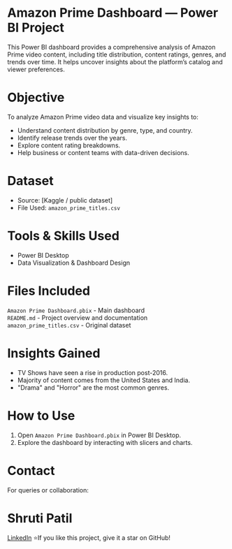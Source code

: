 # Amazon Prime Dashboard — Power BI Project
This Power BI dashboard provides a comprehensive analysis of Amazon Prime video content, including title distribution, content ratings, genres, and trends over time. It helps uncover insights about the platform’s catalog and viewer preferences.

# Objective
To analyze Amazon Prime video data and visualize key insights to:
- Understand content distribution by genre, type, and country.
- Identify release trends over the years.
- Explore content rating breakdowns.
- Help business or content teams with data-driven decisions.

# Dataset
- Source: [Kaggle / public dataset]  
- File Used: `amazon_prime_titles.csv`  

# Tools & Skills Used
- Power BI Desktop
- Data Visualization & Dashboard Design

# Files Included
`Amazon Prime Dashboard.pbix` - Main dashboard       
`README.md` - Project overview and documentation     
`amazon_prime_titles.csv` - Original dataset             

# Insights Gained
- TV Shows have seen a rise in production post-2016.
- Majority of content comes from the United States and India.
- "Drama" and "Horror" are the most common genres.

# How to Use
1. Open `Amazon Prime Dashboard.pbix` in Power BI Desktop.
2. Explore the dashboard by interacting with slicers and charts.

# Contact

For queries or collaboration:
# Shruti Patil 
 [LinkedIn](https://www.linkedin.com/in/shruti-patil-031917254?utm_source=share&utm_campaign=share_via&utm_content=profile&utm_medium=ios_app)
⭐If you like this project, give it a star on GitHub!

